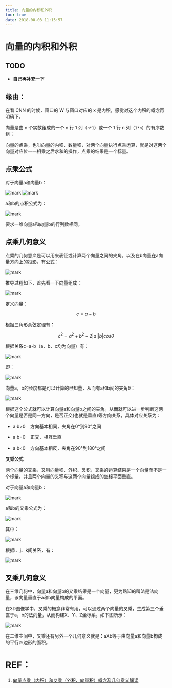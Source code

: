 ```yaml
---
title: 向量的内积和外积
toc: true
date: 2018-08-03 11:15:57
---
```

# 向量的内积和外积






## TODO

- **自己再补充一下**



## 缘由：

在看 CNN 的时候，窗口的 W 与窗口对应的 x 是内积，感觉对这个内积的概念再明确下。

向量是由 n 个实数组成的一个 n 行 1 列（`n*1`）或一个 1 行 n 列（`1*n`）的有序数组；

向量的点乘，也叫向量的内积、数量积，对两个向量执行点乘运算，就是对这两个向量对应位一一相乘之后求和的操作，点乘的结果是一个标量。


## 点乘公式


对于向量a和向量b：

![mark](http://pacdb2bfr.bkt.clouddn.com/blog/image/180803/lil0jkKg7J.png?imageslim)
![mark](http://pacdb2bfr.bkt.clouddn.com/blog/image/180803/Bbdme01D8g.png?imageslim)



a和b的点积公式为：

![mark](http://pacdb2bfr.bkt.clouddn.com/blog/image/180803/5J74i6Dejc.png?imageslim)






要求一维向量a和向量b的行列数相同。


## 点乘几何意义


点乘的几何意义是可以用来表征或计算两个向量之间的夹角，以及在b向量在a向量方向上的投影，有公式：

![mark](http://pacdb2bfr.bkt.clouddn.com/blog/image/180803/b7Jfajc3J1.png?imageslim)


推导过程如下，首先看一下向量组成：

![mark](http://pacdb2bfr.bkt.clouddn.com/blog/image/180803/DFifBk8IFB.png?imageslim)

定义向量：

$$c=a-b$$

根据三角形余弦定理有：

$$c^2=a^2+b^2-2|a||b|cos\theta$$

根据关系c=a-b（a、b、c均为向量）有：

![mark](http://pacdb2bfr.bkt.clouddn.com/blog/image/180803/C211EJI81L.png?imageslim)

即：

![mark](http://pacdb2bfr.bkt.clouddn.com/blog/image/180803/JjLj5f9Hh7.png?imageslim)

向量a，b的长度都是可以计算的已知量，从而有a和b间的夹角θ：

![mark](http://pacdb2bfr.bkt.clouddn.com/blog/image/180803/Ef68H093Hj.png?imageslim)

根据这个公式就可以计算向量a和向量b之间的夹角。从而就可以进一步判断这两个向量是否是同一方向，是否正交(也就是垂直)等方向关系，具体对应关系为：




  * a·b>0    方向基本相同，夹角在0°到90°之间


  * a·b=0    正交，相互垂直


  * a·b<0    方向基本相反，夹角在90°到180°之间


**叉乘公式**

两个向量的叉乘，又叫向量积、外积、叉积，叉乘的运算结果是一个向量而不是一个标量。并且两个向量的叉积与这两个向量组成的坐标平面垂直。

对于向量a和向量b：

![mark](http://pacdb2bfr.bkt.clouddn.com/blog/image/180803/3BhJf2I0FI.png?imageslim)

a和b的叉乘公式为：

![mark](http://pacdb2bfr.bkt.clouddn.com/blog/image/180803/8K41gdikiK.png?imageslim)

其中：

![mark](http://pacdb2bfr.bkt.clouddn.com/blog/image/180803/4B2C0J7h9k.png?imageslim)

根据i、j、k间关系，有：


![mark](http://pacdb2bfr.bkt.clouddn.com/blog/image/180803/f25jBh6Ijm.png?imageslim)










## 叉乘几何意义


在三维几何中，向量a和向量b的叉乘结果是一个向量，更为熟知的叫法是法向量，该向量垂直于a和b向量构成的平面。

在3D图像学中，叉乘的概念非常有用，可以通过两个向量的叉乘，生成第三个垂直于a，b的法向量，从而构建X、Y、Z坐标系。如下图所示：

![mark](http://pacdb2bfr.bkt.clouddn.com/blog/image/180803/8k5egAjeBc.png?imageslim)

在二维空间中，叉乘还有另外一个几何意义就是：aXb等于由向量a和向量b构成的平行四边形的面积。



# REF：

1. [向量点乘（内积）和叉乘（外积、向量积）概念及几何意义解读](https://blog.csdn.net/dcrmg/article/details/52416832)
